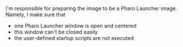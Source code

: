I'm responsible for preparing the image to be a Pharo Launcher image. Namely, I make sure that

- one Pharo Launcher window is open and centered
- this window can't be closed easily
- the user-defined startup scripts are not executed